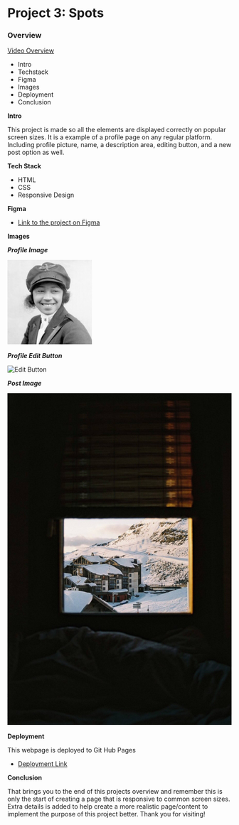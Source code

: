 # Project 3: Spots

### Overview

[Video Overview](https://drive.google.com/file/d/1AIFliItO4Joto039k42zXXUVDPg7uqQ-/view?usp=sharing)

- Intro
- Techstack
- Figma
- Images
- Deployment
- Conclusion

**Intro**

This project is made so all the elements are displayed correctly on popular screen sizes. It is a example of a profile page on any regular platform. Including profile picture, name, a description area, editing button, and a new post option as well.

**Tech Stack**

- HTML
- CSS
- Responsive Design

**Figma**

- [Link to the project on Figma](https://www.figma.com/file/BBNm2bC3lj8QQMHlnqRsga/Sprint-3-Project-%E2%80%94-Spots?type=design&node-id=2%3A60&mode=design&t=afgNFybdorZO6cQo-1)

**Images**

**_Profile Image_**

![profile Image](./images/avatar.jpg)

**_Profile Edit Button_**

![Edit Button](profile__edit-btn)

**_Post Image_**

![Cards Images](./images/1-photo-by-moritz-feldmann-from-pexels.jpg)

**Deployment**

This webpage is deployed to Git Hub Pages

- [Deployment Link](https://pazongyang.github.io/se_project_spots/)

**Conclusion**

That brings you to the end of this projects overview and remember this is only the start of creating a page that is responsive to common screen sizes. Extra details is added to help create a more realistic page/content to implement the purpose of this project better. Thank you for visiting!

